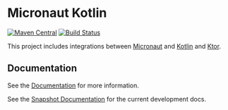 # Micronaut Kotlin

[![Maven Central](https://img.shields.io/maven-central/v/io.micronaut.kotlin/micronaut-kotlin-runtime.svg?label=Maven%20Central)](https://search.maven.org/search?q=g:%22io.micronaut.kotlin%22%20AND%20a:%22micronaut-kotlin-runtime%22)
[![Build Status](https://travis-ci.org/micronaut-projects/micronaut-kotlin.svg?branch=master)](https://travis-ci.org/micronaut-projects/micronaut-kotlin)

This project includes integrations between [Micronaut](http://micronaut.io) and [Kotlin](https://kotlinlang.org/) and [Ktor](https://ktor.io/).

## Documentation

See the [Documentation](https://micronaut-projects.github.io/micronaut-kotlin/latest/guide) for more information.

See the [Snapshot Documentation](https://micronaut-projects.github.io/micronaut-kotlin/snapshot/guide) for the current development docs.
